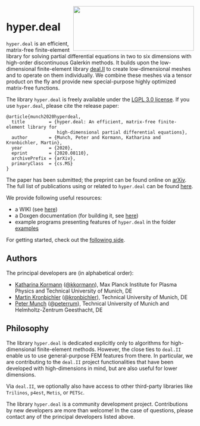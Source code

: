 <img align="right" width="324" height="120" src="../../wiki/logo.png">

# hyper.deal

`hyper.deal` is an efficient, matrix-free finite-element library for solving 
partial differential equations in two to six dimensions with high-order 
discontinuous Galerkin methods. It builds upon the low-dimensional 
finite-element library [deal.II](https://www.dealii.org/) to create low-dimensional 
meshes and to operate on them individually. We combine these meshes via a tensor 
product on the fly and provide new special-purpose highly optimized matrix-free 
functions.

The library `hyper.deal` is freely available under the [LGPL 3.0 license](LICENSE.MD).
If you use `hyper.deal`, please cite the release paper:
```
@article{munch2020hyperdeal,
  title         = {hyper.deal: An efficient, matrix-free finite-element library for 
                   high-dimensional partial differential equations},  
  author        = {Munch, Peter and Kormann, Katharina and Kronbichler, Martin},
  year          = {2020},
  eprint        = {2020.08110},
  archivePrefix = {arXiv},
  primaryClass  = {cs.MS}
}
```
The paper has been submitted; the preprint can be found online on [arXiv](https://arxiv.org/abs/2002.08110). 
The full list of publications using or related to `hyper.deal` can be found
[here](../../wiki/Publications).

We provide following useful resources:
- a WIKI (see [here](../../wiki/home))
- a Doxgen documentation (for building it, see [here](../../wiki/Installation#documentation))
- example programs presenting features of `hyper.deal` in the  folder [examples](examples)


For getting started, check out the [following side](../../wiki/Getting-started).

## Authors

The principal developers are (in alphabetical order):

- [Katharina Kormann](https://www-m16.ma.tum.de/Allgemeines/KatharinaKormann) ([@kkormann](https://github.com/kkormann)), Max Planck Institute for Plasma Physics and Technical University of Munich, DE 
- [Martin Kronbichler](https://www.lnm.mw.tum.de/staff/martin-kronbichler/) ([@kronbichler](https://github.com/kronbichler)), Technical University of Munich, DE
- [Peter Munch](https://www.lnm.mw.tum.de/staff/peter-muench/) ([@peterrum](https://github.com/peterrum)), Technical University of Munich and Helmholtz-Zentrum Geesthacht, DE

## Philosophy

The library `hyper.deal` is dedicated explicitly only to algorithms for high-dimensional finite-element methods. However, the close ties to `deal.II` enable us to use general-purpose FEM features from there. In particular, we are contributing to the `deal.II` project functionalities that have been developed with high-dimensions in mind, but are also useful for lower dimensions. 

Via `deal.II`, we optionally also have access to other third-party libraries like `Trilinos`, `p4est`, `Metis`, or `PETSc`.

The library `hyper.deal` is a community development project. Contributions by new developers are more than welcome! In the case of questions, please contact any of the principal developers listed above. 
